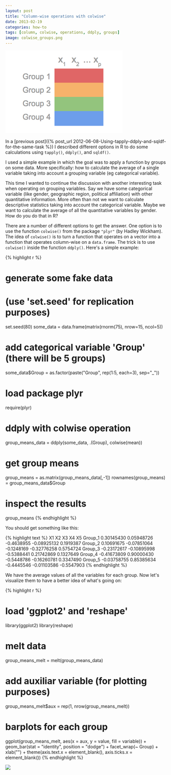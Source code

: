 ```yaml
---
layout: post
title: "Column-wise operations with colwise"
date: 2013-02-19
categories: how-to
tags: [column, colwise, operations, ddply, groups]
image: colwise_groups.png
---
```


<img src="/images/blog/colwise_groups.png" title="colwise_groups" />

In a [previous post]({% post_url 2012-06-08-Using-tapply-ddply-and-sqldf-for-the-same-task %}) 
I described different options in R to do some calculations using ```tapply()```, 
```ddply()```, and ```sqldf()```. 

<!--more-->

I used a simple example in which the goal was to apply 
a function by groups on some data. More specifically: how to calculate the average of a 
single variable taking into account a grouping variable (eg categorical variable).

This time I wanted to continue the discussion with another interesting task when 
operating on grouping variables. Say we have some categorical variable (like gender, 
geographic region, political affiliation) with other quantitative information. More 
often than not we want to calculate descriptive statistics taking into account the 
categorical variable. Maybe we want to calculate the average of all the quantitative 
variables by gender. How do you do that in R?

There are a number of different options to get the answer. One option is to use the 
function ```colwise()``` from the package ```"plyr"``` (by Hadley Wickham). The idea of 
```colwise()``` is to turn a function that operates on a vector into a function that 
operates column-wise on a ```data.frame```. The trick is to use ```colwise()``` inside 
the function ```ddply()```. Here's a simple example:

{% highlight r %}
# generate some fake data 
# (use 'set.seed' for replication purposes)
set.seed(80)
some_data = data.frame(matrix(rnorm(75), nrow=15, ncol=5))

# add categorical variable 'Group' (there will be 5 groups)
some_data$Group = as.factor(paste("Group", rep(1:5, each=3), sep="_"))

# load package plyr
require(plyr)

# ddply with colwise operation
group_means_data = ddply(some_data, .(Group), colwise(mean))

# get group means
group_means = as.matrix(group_means_data[,-1])
rownames(group_means) = group_means_data$Group

# inspect the results
group_means
{% endhighlight %}

You should get something like this:

{% highlight text %}
                 X1          X2         X3          X4         X5
Group_1  0.30145430  0.05948726 -0.4638955 -0.08925132  0.1919387
Group_2  0.10691675 -0.07851064 -0.1248169 -0.32776258  0.5754724
Group_3 -0.23172617 -0.10895998 -0.5388441  0.21742869  0.1327649
Group_4 -0.41673809  0.90000430 -0.5448786 -0.16260781  0.3347490
Group_5 -0.03758755  0.85385634 -0.4445546 -0.01103586 -0.5547903
{% endhighlight %}

We have the average values of all the variables for each group. Now let's visualize 
them to have a better idea of what's going on:

{% highlight r %}
# load 'ggplot2' and 'reshape'
library(ggplot2)
library(reshape)

# melt data
group_means_melt = melt(group_means_data)

# add auxiliar variable (for plotting purposes)
group_means_melt$aux = rep(1, nrow(group_means_melt))

# barplots for each group
ggplot(group_means_melt, aes(x = aux, y = value, fill = variable)) + 
  geom_bar(stat = "identity", position = "dodge") + 
  facet_wrap(~ Group) +
  xlab("") +
  theme(axis.text.x = element_blank(),
        axis.ticks.x = element_blank())
{% endhighlight %}

![](/images/blog/barplot_colwise.png)
